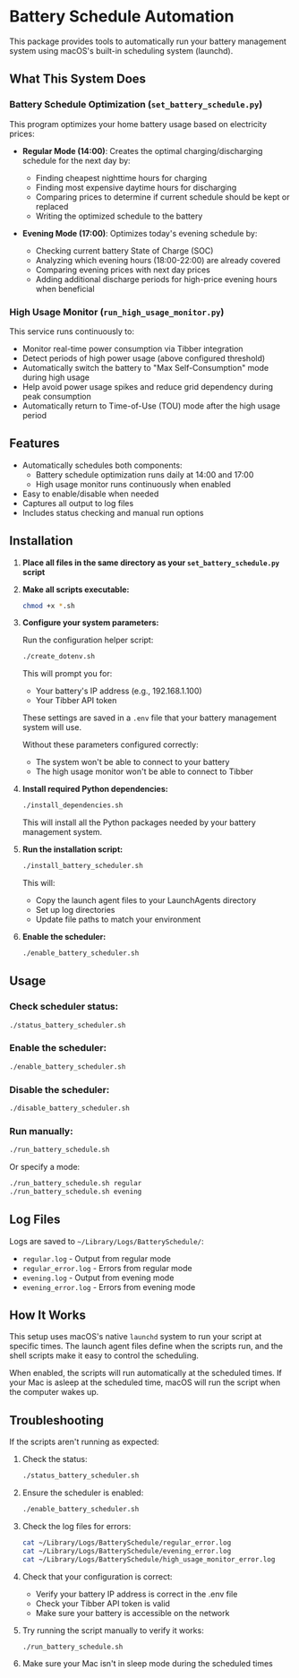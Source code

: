 # Battery Schedule Automation

This package provides tools to automatically run your battery management system using macOS's built-in scheduling system (launchd).

## What This System Does

### Battery Schedule Optimization (`set_battery_schedule.py`)

This program optimizes your home battery usage based on electricity prices:

- **Regular Mode (14:00)**: Creates the optimal charging/discharging schedule for the next day by:
  - Finding cheapest nighttime hours for charging
  - Finding most expensive daytime hours for discharging
  - Comparing prices to determine if current schedule should be kept or replaced
  - Writing the optimized schedule to the battery

- **Evening Mode (17:00)**: Optimizes today's evening schedule by:
  - Checking current battery State of Charge (SOC)
  - Analyzing which evening hours (18:00-22:00) are already covered
  - Comparing evening prices with next day prices
  - Adding additional discharge periods for high-price evening hours when beneficial

### High Usage Monitor (`run_high_usage_monitor.py`)

This service runs continuously to:

- Monitor real-time power consumption via Tibber integration
- Detect periods of high power usage (above configured threshold)
- Automatically switch the battery to "Max Self-Consumption" mode during high usage
- Help avoid power usage spikes and reduce grid dependency during peak consumption
- Automatically return to Time-of-Use (TOU) mode after the high usage period

## Features

- Automatically schedules both components:
  - Battery schedule optimization runs daily at 14:00 and 17:00
  - High usage monitor runs continuously when enabled
- Easy to enable/disable when needed
- Captures all output to log files
- Includes status checking and manual run options

## Installation

1. **Place all files in the same directory as your `set_battery_schedule.py` script**

2. **Make all scripts executable:**
   ```bash
   chmod +x *.sh
   ```

3. **Configure your system parameters:**
   
   Run the configuration helper script:
   ```bash
   ./create_dotenv.sh
   ```
   This will prompt you for:
   - Your battery's IP address (e.g., 192.168.1.100)
   - Your Tibber API token

   These settings are saved in a `.env` file that your battery management system will use.

   Without these parameters configured correctly:
   - The system won't be able to connect to your battery
   - The high usage monitor won't be able to connect to Tibber

4. **Install required Python dependencies:**
   ```bash
   ./install_dependencies.sh
   ```
   This will install all the Python packages needed by your battery management system.

5. **Run the installation script:**
   ```bash
   ./install_battery_scheduler.sh
   ```
   This will:
   - Copy the launch agent files to your LaunchAgents directory
   - Set up log directories
   - Update file paths to match your environment

6. **Enable the scheduler:**
   ```bash
   ./enable_battery_scheduler.sh
   ```

## Usage

### Check scheduler status:
```bash
./status_battery_scheduler.sh
```

### Enable the scheduler:
```bash
./enable_battery_scheduler.sh
```

### Disable the scheduler:
```bash
./disable_battery_scheduler.sh
```

### Run manually:
```bash
./run_battery_schedule.sh
```
Or specify a mode:
```bash
./run_battery_schedule.sh regular
./run_battery_schedule.sh evening
```

## Log Files

Logs are saved to `~/Library/Logs/BatterySchedule/`:
- `regular.log` - Output from regular mode
- `regular_error.log` - Errors from regular mode
- `evening.log` - Output from evening mode
- `evening_error.log` - Errors from evening mode

## How It Works

This setup uses macOS's native `launchd` system to run your script at specific times. The launch agent files define when the scripts run, and the shell scripts make it easy to control the scheduling.

When enabled, the scripts will run automatically at the scheduled times. If your Mac is asleep at the scheduled time, macOS will run the script when the computer wakes up.

## Troubleshooting

If the scripts aren't running as expected:

1. Check the status:
   ```bash
   ./status_battery_scheduler.sh
   ```

2. Ensure the scheduler is enabled:
   ```bash
   ./enable_battery_scheduler.sh
   ```

3. Check the log files for errors:
   ```bash
   cat ~/Library/Logs/BatterySchedule/regular_error.log
   cat ~/Library/Logs/BatterySchedule/evening_error.log
   cat ~/Library/Logs/BatterySchedule/high_usage_monitor_error.log
   ```

4. Check that your configuration is correct:
   - Verify your battery IP address is correct in the .env file
   - Check your Tibber API token is valid
   - Make sure your battery is accessible on the network

5. Try running the script manually to verify it works:
   ```bash
   ./run_battery_schedule.sh
   ```

6. Make sure your Mac isn't in sleep mode during the scheduled times